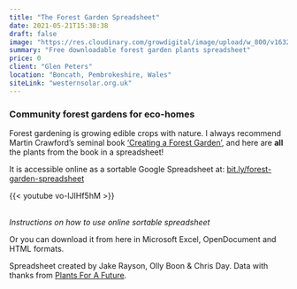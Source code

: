 ```yaml
---
title: "The Forest Garden Spreadsheet"
date: 2021-05-21T15:38:38
draft: false
image: "https://res.cloudinary.com/growdigital/image/upload/w_800/v1632217390/course/Spreadsheet_banner.jpg"
summary: "Free downloadable forest garden plants spreadsheet"
price: 0
client: "Glen Peters"
location: "Boncath, Pembrokeshire, Wales"
siteLink: "westernsolar.org.uk"
---
```


### Community forest gardens for eco-homes
          
Forest gardening is growing edible crops with nature. I always recommend Martin Crawford’s seminal book [‘Creating a Forest Garden’](https://www.agroforestry.co.uk/product/creating-a-forest-garden-2/), and here are **all** the plants from the book in a spreadsheet! 

It is accessible online as a sortable Google Spreadsheet at: [bit.ly/forest-garden-spreadsheet](https://bit.ly/forest-garden-spreadsheet)

{{< youtube vo-IJlHf5hM >}}

<br>_Instructions on how to use online sortable spreadsheet_

Or you can download it from here in Microsoft Excel, OpenDocument and HTML formats.

Spreadsheet created by Jake Rayson, Olly Boon & Chris Day. Data with thanks from [Plants For A Future](https://pfaf.org).
